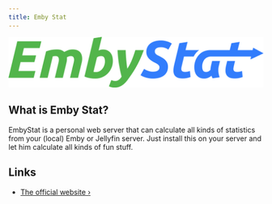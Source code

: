 ```yaml
---
title: Emby Stat
---
```


![Emby Stat](https://raw.githubusercontent.com/mregni/EmbyStat/develop/branding/logo-color.png)

## What is Emby Stat?

EmbyStat is a personal web server that can calculate all kinds of statistics from your (local) Emby or Jellyfin server. Just install this on your server and let him calculate all kinds of fun stuff.

## Links

- [The official website ›](https://github.com/mregni/EmbyStat)
